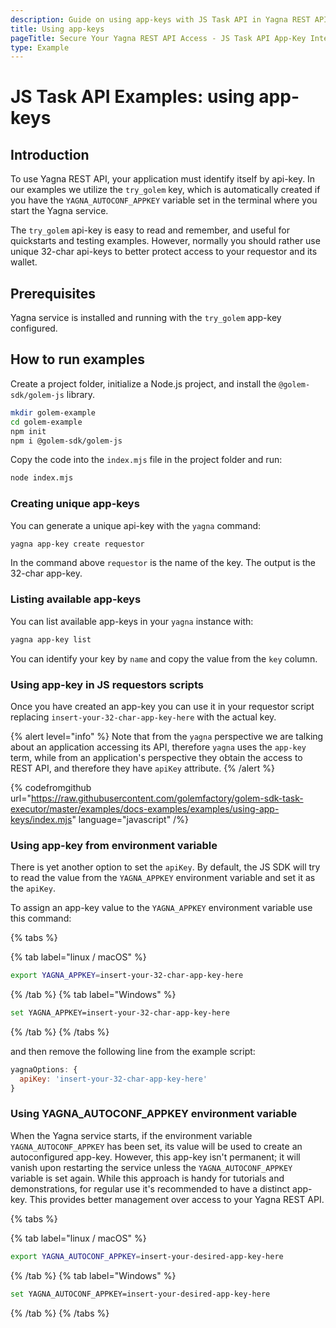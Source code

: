 ```yaml
---
description: Guide on using app-keys with JS Task API in Yagna REST API, including creating, listing, and integrating unique keys for secure access.
title: Using app-keys
pageTitle: Secure Your Yagna REST API Access - JS Task API App-Key Integration Examples
type: Example
---
```


# JS Task API Examples: using app-keys

## Introduction

To use Yagna REST API, your application must identify itself by api-key.
In our examples we utilize the `try_golem` key, which is automatically created if you have the `YAGNA_AUTOCONF_APPKEY` variable set in the terminal where you start the Yagna service.

The `try_golem` api-key is easy to read and remember, and useful for quickstarts and testing examples. However, normally you should rather use unique 32-char api-keys to better protect access to your requestor and its wallet.

## Prerequisites

Yagna service is installed and running with the `try_golem` app-key configured.

## How to run examples

Create a project folder, initialize a Node.js project, and install the `@golem-sdk/golem-js` library.

```bash
mkdir golem-example
cd golem-example
npm init
npm i @golem-sdk/golem-js
```

Copy the code into the `index.mjs` file in the project folder and run:

```bash
node index.mjs
```

### Creating unique app-keys

You can generate a unique api-key with the `yagna` command:

```bash
yagna app-key create requestor
```

In the command above `requestor` is the name of the key. The output is the 32-char app-key.

### Listing available app-keys

You can list available app-keys in your `yagna` instance with:

```bash
yagna app-key list
```

You can identify your key by `name` and copy the value from the `key` column.

### Using app-key in JS requestors scripts

Once you have created an app-key you can use it in your requestor script replacing `insert-your-32-char-app-key-here` with the actual key.

{% alert level="info" %}
Note that from the `yagna` perspective we are talking about an application accessing its API, therefore `yagna` uses the `app-key` term, while from an application's perspective they obtain the access to REST API, and therefore they have `apiKey` attribute.
{% /alert %}

{% codefromgithub url="https://raw.githubusercontent.com/golemfactory/golem-sdk-task-executor/master/examples/docs-examples/examples/using-app-keys/index.mjs" language="javascript" /%}

### Using app-key from environment variable

There is yet another option to set the `apiKey`. By default, the JS SDK will try to read the value from the `YAGNA_APPKEY` environment variable and set it as the `apiKey`.

To assign an app-key value to the `YAGNA_APPKEY` environment variable use this command:

{% tabs %}

{% tab label="linux / macOS" %}

```bash
export YAGNA_APPKEY=insert-your-32-char-app-key-here
```

{% /tab %}
{% tab label="Windows" %}

```bash
set YAGNA_APPKEY=insert-your-32-char-app-key-here
```

{% /tab %}
{% /tabs %}

and then remove the following line from the example script:

```js
yagnaOptions: {
  apiKey: 'insert-your-32-char-app-key-here'
}
```

### Using YAGNA_AUTOCONF_APPKEY environment variable

When the Yagna service starts, if the environment variable `YAGNA_AUTOCONF_APPKEY` has been set, its value will be used to create an autoconfigured app-key. However, this app-key isn't permanent; it will vanish upon restarting the service unless the `YAGNA_AUTOCONF_APPKEY` variable is set again. While this approach is handy for tutorials and demonstrations, for regular use it's recommended to have a distinct app-key. This provides better management over access to your Yagna REST API.

{% tabs %}

{% tab label="linux / macOS" %}

```bash
export YAGNA_AUTOCONF_APPKEY=insert-your-desired-app-key-here
```

{% /tab %}
{% tab label="Windows" %}

```bash
set YAGNA_AUTOCONF_APPKEY=insert-your-desired-app-key-here
```

{% /tab %}
{% /tabs %}

